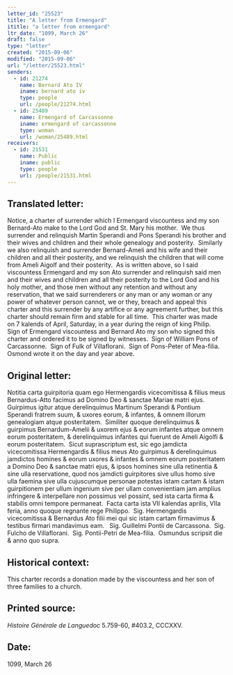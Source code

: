 ```yaml
---
letter_id: "25523"
title: "A letter from Ermengard"
ititle: "a letter from ermengard"
ltr_date: "1099, March 26"
draft: false
type: "letter"
created: "2015-09-06"
modified: "2015-09-06"
url: "/letter/25523.html"
senders:
  - id: 21274
    name: Bernard Ato IV
    iname: bernard ato iv
    type: people
    url: /people/21274.html
  - id: 25489
    name: Ermengard of Carcassonne
    iname: ermengard of carcassonne
    type: woman
    url: /woman/25489.html
receivers:
  - id: 21531
    name: Public
    iname: public
    type: people
    url: /people/21531.html
---
```

<h2> Translated letter:</h2><p>Notice, a charter of surrender which I Ermengard viscountess and my son Bernard-Ato make to the Lord God and St. Mary his mother.&nbsp; We thus surrender and relinquish Martin Sperandi and Pons Sperandi his brother and their wives and children and their whole genealogy and posterity.&nbsp; Similarly we also relinquish and surrender Bernard-Ameli and his wife and their children and all their posterity, and we relinquish the children that will come from Ameli Aigolf and their posterity.&nbsp; As is written above, so I said viscountess Ermengard and my son Ato surrender and relinquish said men and their wives and children and all their posterity to the Lord God and his holy mother, and those men without any retention and without any reservation, that we said surrenderers or any man or any woman or any power of whatever person cannot, we or they, breach and appeal this charter and this surrender by any artifice or any agreement further, but this charter should remain firm and stable for all time.&nbsp; This charter was made on 7 kalends of April, Saturday, in a year during the reign of king Philip.&nbsp; Sign of Ermengard viscountess and Bernard Ato my son who signed this charter and ordered it to be signed by witnesses.&nbsp; Sign of William Pons of Carcassonne.&nbsp; Sign of Fulk of Villaflorani.&nbsp; Sign of Pons-Peter of Mea-filia.&nbsp; Osmond wrote it on the day and year above.</p><h2 class="mt-4"> Original letter:</h2><p>Notitia carta guirpitoria quam ego Hermengardis vicecomitissa &amp; filius meus Bernardus-Atto facimus ad Domino Deo &amp; sanctae Mariae matri ejus.&nbsp; Guirpimus igitur atque derelinquimus Martinum Sperandi &amp; Pontium Sperandi fratrem suum, &amp; uxores eorum, &amp; infantes, &amp; omnem illorum genealogiam atque posteritatem.&nbsp; Similiter quoque derelinquimus &amp; guirpimus Bernardum-Amelii &amp; uxorem ejus &amp; eorum infantes atque omnem eorum posteritatem, &amp; derelinquimus infantes qui fuerunt de Ameli Aigolfi &amp; eorum posteritatem.&nbsp; Sicut suprascriptum est, sic ego jamdicta vicecomitissa Hermengardis &amp; filius meus Ato guirpimus &amp; derelinquimus jamdictos homines &amp; eorum uxores &amp; infantes &amp; omnem eorum posteritatem a Domino Deo &amp; sanctae matri ejus, &amp; ipsos homines sine ulla retinentia &amp; sine ulla reservatione, quod nos jamdicti guirpitores sive ullus homo sive ulla faemina sive ulla cujuscumque personae potestas istam cartam &amp; istam guirpitionem per ullum ingenium sive per ullam convenientiam jam amplius infringere &amp; interpellare non possimus vel possint, sed ista carta firma &amp; stabilis omni tempore permaneat.&nbsp; Facta carta ista VII kalendas aprilis, VIIa feria, anno quoque regnante rege Philippo.&nbsp; Sig. Hermengardis vicecomitissa &amp; Bernardus Ato filii mei qui sic istam cartam firmavimus &amp; testibus firmari mandavimus eam.&nbsp;&nbsp; Sig. Guillelmi Pontii de Carcassona.&nbsp; Sig. Fulcho de Villaflorani.&nbsp; Sig. Pontii-Petri de Mea-filia.&nbsp; Osmundus scripsit die &amp; anno quo supra.</p><h2 class="mt-4"> Historical context:</h2><p>This charter records a donation made by the viscountess and her son of three families to a church.</p><h2 class="mt-4"> Printed source:</h2><p><i>Histoire Générale de Languedoc</i> 5.759-60, #403.2, CCCXXV.&nbsp;</p><h2 class="mt-4"> Date:</h2>1099, March 26